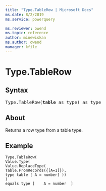 ```yaml
---
title: "Type.TableRow | Microsoft Docs"
ms.date: 8/2/2019
ms.service: powerquery

ms.reviewer: owend
ms.topic: reference
author: minewiskan
ms.author: owend
manager: kfile
---
```

# Type.TableRow

## Syntax

<pre>
Type.TableRow(<b>table</b> as type) as type 
</pre>
  
## About  
Returns a row type from a table type.  

  
## Example  
  
```powerquery-m 
Type.TableRow(   
Value.Type(     
Value.ReplaceType(   
Table.FromRecords({[A=1]}),   
type table [ A = number] ))   
)   
equals type [    A = number  ]  
```  
